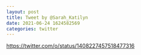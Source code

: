 ```yaml
--- 
layout: post 
title: Tweet by @Sarah_Katilyn 
date: 2021-06-24 1624582569 
categories: twitter 
--- 
```

https://twitter.com/o/status/1408227457518477316